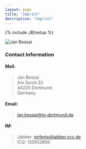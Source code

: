 ```yaml
---
layout: page
title: "Imprint"
description: "Imprint"
---
```

{% include JB/setup %}

![Jan Bessai](http://www.gravatar.com/avatar/19534f1288cb4f25e094d3e9f211f38f.png)

### Contact Information

#### Mail:
> Jan Bessai  
> Am Surck 22  
> 44225 Dortmund  
> Germany

#### Email:
> <jan.bessai@tu-dortmund.de>.

#### IM:
> Jabber: mrfenix@jabber.ccc.de  
> ICQ: 135932856  
